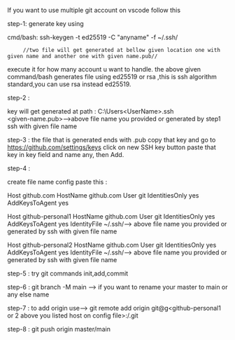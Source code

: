 If you want to use multiple git account on vscode follow this 

step-1: generate key using 

cmd/bash:  ssh-keygen -t ed25519 -C "anyname" -f ~/.ssh/<provide-any-name-files-will-generate-with-that-name> 
         
         //two file will get generated at bellow given location one with given name and another one with given name.pub// 


execute it for how many account u want to handle. the above given command/bash generates file using ed25519 or rsa ,this is ssh algorithm standard,you can use rsa instead ed25519.

step-2 : 

key will get generated at path : C:\Users\<UserName>\.ssh\
<given-name.pub>-->above file name you provided or generated by step1 ssh with given file name

step-3 : the file that is generated ends with .pub copy that key and go to https://github.com/settings/keys click on new SSH key button paste that key in key field and name any, then Add. 

step-4 :

create file name config
 paste this :

Host github.com
        HostName github.com
        User git
        IdentitiesOnly yes
        AddKeysToAgent yes

Host github-personal1
        HostName github.com
        User git
        IdentitiesOnly yes
        AddKeysToAgent yes
        IdentityFile ~/.ssh/<github-Username1>--> above file name you provided or generated by ssh with given file name

Host github-personal2
        HostName github.com
        User git
        IdentitiesOnly yes
        AddKeysToAgent yes
        IdentityFile ~/.ssh/<github-Username2>--> above file name you provided or generated by ssh with given file name


step-5 : try git commands init,add,commit

step-6 : git branch -M main --> if you want to rename your master to main or any else name 

step-7 : to add origin use--> git remote add origin git@g<github-personal1 or 2 above you listed host on config file>:<git-username>/<repo-name>.git 

step-8 : git push origin master/main
